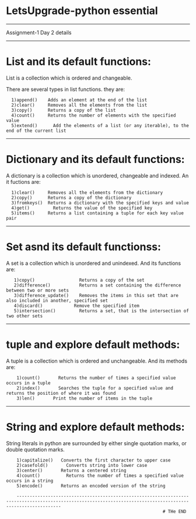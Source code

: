 # LetsUpgrade-python essential
____________________________________________________
Assignment-1 Day 2 details
__________________________________________________
# List and its default functions:

List is a collection which is ordered and changeable.

There are several types in list functions. they are:

      1)append()    Adds an element at the end of the list
      2)clear()	    Removes all the elements from the list
      3)copy()	    Returns a copy of the list
      4)count()	    Returns the number of elements with the specified value
      5)extend()	  Add the elements of a list (or any iterable), to the end of the current list

--------------------------------------------------------------------------------------------------------------------------------------------------------------

# Dictionary and its default functions:

A dictionary is a collection which is unordered, changeable and indexed. An it fuctions are:


      1)clear()	    Removes all the elements from the dictionary
      2)copy()	    Returns a copy of the dictionary
      3)fromkeys()	Returns a dictionary with the specified keys and value
      4)get()	      Returns the value of the specified key
      5)items()   	Returns a list containing a tuple for each key value pair

----------------------------------------------------------------------------------------------------------------------------------------------------------------

# Set asnd its default functionss:

A set is a collection which is unordered and unindexed. And its functions are:

       1)copy()         	    Returns a copy of the set
       2)difference()   	    Returns a set containing the difference between two or more sets
       3)difference_update()	Removes the items in this set that are also included in another, specified set
       4)discard()	          Remove the specified item
       5)intersection()     	Returns a set, that is the intersection of two other sets
       
-----------------------------------------------------------------------------------------------------------------------------------------------------------------------

# tuple and explore default methods:

A tuple is a collection which is ordered and unchangeable. And its methods are:

        1)count()	    Returns the number of times a specified value occurs in a tuple
        2)index()	    Searches the tuple for a specified value and returns the position of where it was found
        3)len()       Print the number of items in the tuple
        
------------------------------------------------------------------------------------------------------------------------------------------------------------------------

# String and explore default methods:

String literals in python are surrounded by either single quotation marks, or double quotation marks.

        1)capitalize()	 Converts the first character to upper case
        2)casefold()	   Converts string into lower case
        3)center()	     Returns a centered string
        4)count()	       Returns the number of times a specified value occurs in a string
        5)encode()	     Returns an encoded version of the string
        
        -------------------------------------------------------------------------------------------------------------------------------------------------------------
                                                                # THe END
